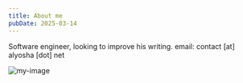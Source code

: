 ```yaml
---
title: About me
pubDate: 2025-03-14
---
```


Software engineer, looking to improve his writing.
email: contact [at] alyosha [dot] net

![my-image](/images/about-me.webp)
